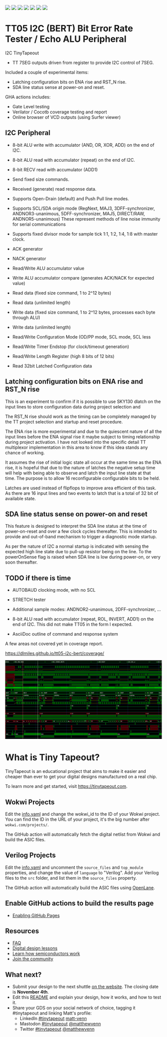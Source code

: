 ![](../../workflows/spinalhdl/badge.svg) ![](../../workflows/wokwi_test/badge.svg) ![](../../workflows/test/badge.svg)
![](../../workflows/gds/badge.svg) ![](../../workflows/sta_reporter/badge.svg) ![](../../workflows/coverage/badge.svg)
![](../../workflows/docs/badge.svg)



# TT05 I2C (BERT) Bit Error Rate Tester / Echo ALU Peripheral


I2C TinyTapeout
 * TT 7SEG outputs driven from register to provide I2C control of 7SEG.

Included a couple of experimental items:
 * Latching configuration bits on ENA rise and RST_N rise.
 * SDA line status sense at power-on and reset.

GHA actions includes:

 * Gate Level testing
 * Verilator / Cocotb coverage testing and report
 * Online browser of VCD outputs (using Surfer viewer)


## I2C Peripheral

 * 8-bit ALU write with accumulator (AND, OR, XOR, ADD) on the end of I2C.
 * 8-bit ALU read with accumulator (repeat) on the end of I2C.
 * 8-bit RECV read with accumulator (ADD1) 

 * Send fixed size commands.
 * Received (generate) read response data.

 * Supports Open-Drain (default) and Push Pull line modes.
 * Supports SCL/SDA origin mode (RegNext, MAJ3, 3DFF-synchronizer, ANDNOR3-unanimous,
   5DFF-synchronizer, MAJ5, DIRECT/RAW, ANDNOR5-unanimous)
   These represent methods of line noise immunity for serial communications
 * Supports fixed divisor mode for sample tick 1:1, 1:2, 1:4, 1:8 with master clock.

 * ACK generator
 * NACK generator

 * Read/Write ALU accumulator value
 * Write ALU accumulator compare (generates ACK/NACK for expected value)

 * Read data (fixed size command, 1 to 2^12 bytes)
 * Read data (unlimited length)
 * Write data (fixed size command, 1 to 2^12 bytes, processes each byte through ALU)
 * Write data (unlimited length)

 * Read/Write Configuration Mode (OD/PP mode, SCL mode, SCL less
 * Read/Write Timer Endstop (for clock/timeout generation)
 * Read/Write Length Register (high 8 bits of 12 bits)
 * Read 32bit Latched Configuration data


## Latching configuration bits on ENA rise and RST_N rise

This is an experiment to confirm if it is possible to use SKY130 dlatch on
the input lines to store configuration data during project selection and

The RST_N rise should work as the timing can be completely managed by the TT
project selection and startup and reset procedure.

The ENA rise is more experimental and due to the quiescent nature of all the
input lines before the ENA signal rise it maybe subject to timing relationship
during project activation.  I have not looked into the specific detail TT
multiplexor implementation in this area to know if this idea stands any chance
of working.

It assumes the rise of initial logic state all occur at the same time as the
ENA rise, it is hopeful that due to the nature of latches the negative setup
time will help with being able to observe and latch the input line state at
that time.  The purpose is to allow 16 reconfigurable configurable bits
to be held.

Latches are used instead of flipflops to improve area efficient of this
task.  As there are 16 input lines and two events to latch that is a
total of 32 bit of available state.


## SDA line status sense on power-on and reset

This feature is designed to interpret the SDA line status at the time of
power-on-reset and over a few clock cycles thereafter.  This is intended to
provide and out-of-band mechanism to trigger a diagnostic mode startup.

As per the nature of I2C a normal startup is indicated with sensing the
expected high line state due to pull-up resistor being on the line. To the
powerOnSense flag is raised when SDA line is low during power-on, or very
soon thereafter.


## TODO if there is time

* AUTOBAUD clocking mode, with no SCL
* STRETCH tester

* Additional sample modes: ANDNOR2-unanimous, 2DFF-synchronizer, ...

* 8-bit ALU read with accumulator (repeat, ROL, INVERT, ADD1) on the end of I2C. 
  This did not make TT05 in the form I expected.

* AsciiDoc outline of command and response system

A few areas not covered yet in coverage report.

https://dlmiles.github.io/tt05-i2c-bert/coverage/


![VCD Image](tt05-i2c-bert.png)



###

# What is Tiny Tapeout?

TinyTapeout is an educational project that aims to make it easier and cheaper than ever to get your digital designs manufactured on a real chip.

To learn more and get started, visit https://tinytapeout.com.

## Wokwi Projects

Edit the [info.yaml](info.yaml) and change the wokwi_id to the ID of your Wokwi project. You can find the ID in the URL of your project, it's the big number after `wokwi.com/projects/`.

The GitHub action will automatically fetch the digital netlist from Wokwi and build the ASIC files.

## Verilog Projects

Edit the [info.yaml](info.yaml) and uncomment the `source_files` and `top_module` properties, and change the value of `language` to "Verilog". Add your Verilog files to the `src` folder, and list them in the `source_files` property.

The GitHub action will automatically build the ASIC files using [OpenLane](https://www.zerotoasiccourse.com/terminology/openlane/).

## Enable GitHub actions to build the results page

- [Enabling GitHub Pages](https://tinytapeout.com/faq/#my-github-action-is-failing-on-the-pages-part)

## Resources

- [FAQ](https://tinytapeout.com/faq/)
- [Digital design lessons](https://tinytapeout.com/digital_design/)
- [Learn how semiconductors work](https://tinytapeout.com/siliwiz/)
- [Join the community](https://discord.gg/rPK2nSjxy8)

## What next?

- Submit your design to the next shuttle [on the website](https://tinytapeout.com/#submit-your-design). The closing date is **November 4th**.
- Edit this [README](README.md) and explain your design, how it works, and how to test it.
- Share your GDS on your social network of choice, tagging it #tinytapeout and linking Matt's profile:
  - LinkedIn [#tinytapeout](https://www.linkedin.com/search/results/content/?keywords=%23tinytapeout) [matt-venn](https://www.linkedin.com/in/matt-venn/)
  - Mastodon [#tinytapeout](https://chaos.social/tags/tinytapeout) [@matthewvenn](https://chaos.social/@matthewvenn)
  - Twitter [#tinytapeout](https://twitter.com/hashtag/tinytapeout?src=hashtag_click) [@matthewvenn](https://twitter.com/matthewvenn)

